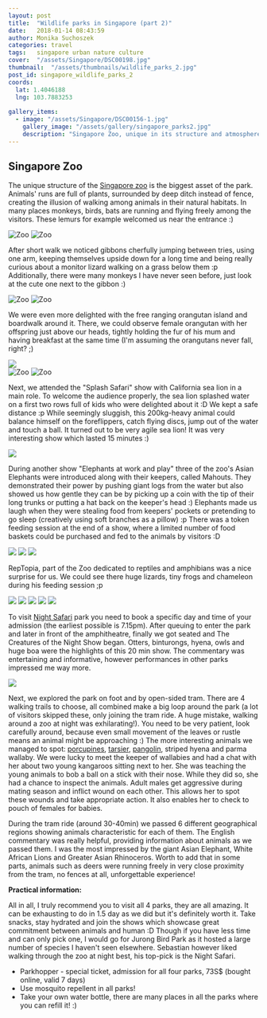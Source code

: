 ```yaml
---
layout: post
title:  "Wildlife parks in Singapore (part 2)"
date:   2018-01-14 08:43:59
author: Monika Suchoszek
categories: travel
tags:	singapore urban nature culture
cover:  "/assets/Singapore/DSC00198.jpg"
thumbnail:  "/assets/thumbnails/wildlife_parks_2.jpg"
post_id: singapore_wildlife_parks_2
coords:
  lat: 1.4046188
  lng: 103.7883253
  
gallery_items:
  - image: "/assets/Singapore/DSC00156-1.jpg"
    gallery_image: "/assets/gallery/singapore_parks2.jpg"
    description: "Singapore Zoo, unique in its structure and atmosphere."
---
```


## Singapore Zoo

The unique structure of the <a href="https://www.wrs.com.sg/en/singapore-zoo.html">Singapore zoo</a> is the biggest 
asset of the park. Animals' runs are full of plants, surrounded by deep ditch instead of fence, creating the 
illusion of walking among animals in their natural habitats. In many places monkeys, birds, bats are running and 
flying freely among the visitors. These lemurs for example welcomed us near the entrance :)

<div class="row">
  <img src="/assets/Singapore/DSC00051-e1516842579492.jpg" class="column-50" alt="Zoo" />
  <img src="/assets/Singapore/DSC00050-e1516842620806.jpg" class="column-50" alt="Zoo" />
</div>

After short walk we noticed gibbons cherfully jumping between tries, using one arm, keeping themselves upside down for a 
long time and being really curious about a monitor lizard walking on a grass below them :p Additionally, there were many monkeys I have never seen before, just look 
at the cute one next to the gibbon :)

<div class="row">
  <img src="/assets/Singapore/DSC00076-e1516842570864.jpg" class="column-50" alt="Zoo" />
  <img src="/assets/Singapore/DSC00146-e1516842630644.jpg" class="column-50" alt="Zoo" />
</div>

We were even more delighted with the free ranging orangutan island and boardwalk around it. There, we could observe female orangutan with her offspring 
just above our heads, tightly holding the fur of his mum and having breakfast at the same time (I'm assuming the orangutans never fall, right? ;)

<img src="/assets/Singapore/DSC00091.jpg">

<div class="row">
  <img src="/assets/Singapore/DSC00087-e1516842610280.jpg" class="column-50" alt="Zoo" />
  <img src="/assets/Singapore/DSC00083-e1516842588957.jpg" class="column-50" alt="Zoo" />
</div>

Next, we attended the "Splash Safari" show with California sea lion in a main role. To welcome the audience properly, the sea lion splashed water on a first two rows 
full of kids who were delighted about it :D We kept a safe distance :p While seemingly sluggish, this 200kg-heavy animal could balance himself on the foreflippers, 
catch flying discs, jump out of the water and touch a ball. It turned out to be very agile sea lion! It was very interesting show which lasted 15 minutes :)

<img src="/assets/Singapore/DSC00117.jpg">

During another show "Elephants at work and play" three of the zoo's Asian Elephants were introduced along with their keepers, called Mahouts. They demonstrated their power 
by pushing giant logs from the water but also showed us how gentle they can be by picking up a coin with the tip of their long trunks or putting a hat back on the keeper's 
head :) Elephants made us laugh when they were stealing food from keepers' pockets or pretending to go sleep (creatively using soft branches as a pillow) :p There was a 
token feeding session at the end of a show, where a limited number of food baskets could be purchased and fed to the animals by visitors :D

<img src="/assets/Singapore/DSC00156-1.jpg">
<img src="/assets/Singapore/DSC00171.jpg">
<img src="/assets/Singapore/DSC00198.jpg">

RepTopia, part of the Zoo dedicated to reptiles and amphibians was a nice surprise for us. We could see there huge lizards, tiny frogs and chameleon during
 his feeding session ;p

<img src="/assets/Singapore/DSC00254.jpg">
<img src="/assets/Singapore/DSC00251.jpg">
<img src="/assets/Singapore/DSC00238.jpg">
<img src="/assets/Singapore/DSC00257.jpg">
<img src="/assets/Singapore/DSC00272.jpg">

To visit <a href="https://www.wrs.com.sg/en/night-safari/">Night Safari</a> park you need to book a specific day 
and time of your admission (the earliest possible is 7.15pm). After queuing to enter the park and later in front of 
the amphitheatre, finally we got seated and The Creatures of the Night Show began. Otters, binturongs, hyena, owls 
and huge boa were the highlights of this 20 min show. The commentary was entertaining and informative, however 
performances in other parks impressed me way more.

<img src="/assets/Singapore/DSC00355.jpg">

Next, we explored the park on foot and by open-sided tram. There are 4 walking trails to choose, all combined make 
a big loop around the park (a lot of visitors skipped these, only joining the tram ride. A huge mistake, walking 
around a zoo at night was exhilarating!). You need to be very patient, look carefully around, because even small 
movement of the leaves or rustle means an animal might be approaching :) The more interesting animals we managed 
to spot: <a href="https://en.m.wikipedia.org/wiki/Porcupine">porcupines</a>, 
<a href="https://en.m.wikipedia.org/wiki/Tarsier">tarsier</a>, 
<a href="https://en.m.wikipedia.org/wiki/Pangolin">pangolin</a>, striped hyena and parma wallaby. We were lucky 
to meet the keeper of wallabies and had a chat with her about two young kangaroos sitting next to her. She was 
teaching the young animals to bob a ball on a stick with their nose. While they did so, she had a chance to 
inspect the animals. Adult males get aggressive during mating season and inflict wound on each other. This allows 
her to spot these wounds and take appropriate action. It also enables her to check to pouch of females for babies.

During the tram ride (around 30-40min) we passed 6 different geographical regions showing animals characteristic 
for each of them. The English commentary was really helpful, providing information about animals as we passed them. 
I was the most impressed by the giant Asian Elephant, White African Lions and Greater Asian Rhinoceros. Worth to 
add that in some parts, animals such as deers were running freely in very close proximity from the tram, no fences 
at all, unforgettable experience!

__Practical information:__

All in all, I truly recommend you to visit all 4 parks, they are all amazing. It can be exhausting to do in 1.5 day 
as we did but it's definitely worth it. Take snacks, stay hydrated and join the shows which showcase great 
commitment between animals and human :D Though if you have less time and can only pick one, I would go for Jurong 
Bird Park as it hosted a large number of species I haven't seen elsewhere. Sebastian however liked walking through 
the zoo at night best, his top-pick is the Night Safari.

  * Parkhopper - special ticket, admission for all four parks, 73S$ (bought online, valid 7 days)
  * Use mosquito repellent in all parks! 
  * Take your own water bottle, there are many places in all the parks where you can refill it! :)

 
